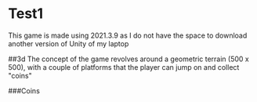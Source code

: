# Test1
This game is made using 2021.3.9 as I do not have the space to download another version of Unity of my laptop

##3d
The concept of the game revolves around a geometric terrain (500 x 500), with a couple of platforms that the player can jump on and collect "coins"

###Coins
